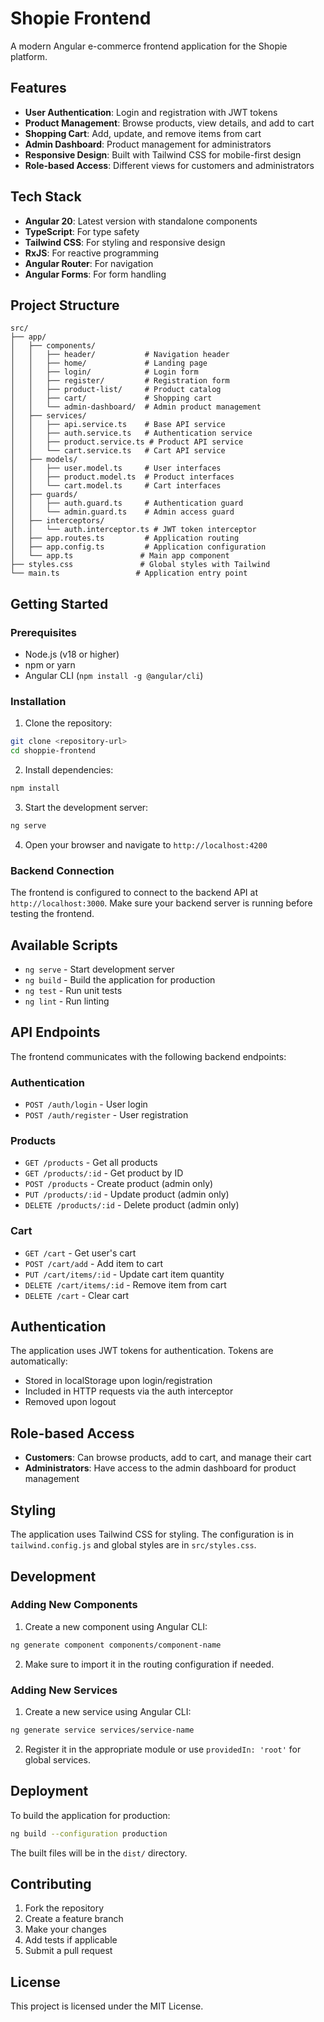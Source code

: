 # Shopie Frontend

A modern Angular e-commerce frontend application for the Shopie platform.

## Features

- **User Authentication**: Login and registration with JWT tokens
- **Product Management**: Browse products, view details, and add to cart
- **Shopping Cart**: Add, update, and remove items from cart
- **Admin Dashboard**: Product management for administrators
- **Responsive Design**: Built with Tailwind CSS for mobile-first design
- **Role-based Access**: Different views for customers and administrators

## Tech Stack

- **Angular 20**: Latest version with standalone components
- **TypeScript**: For type safety
- **Tailwind CSS**: For styling and responsive design
- **RxJS**: For reactive programming
- **Angular Router**: For navigation
- **Angular Forms**: For form handling

## Project Structure

```
src/
├── app/
│   ├── components/
│   │   ├── header/           # Navigation header
│   │   ├── home/             # Landing page
│   │   ├── login/            # Login form
│   │   ├── register/         # Registration form
│   │   ├── product-list/     # Product catalog
│   │   ├── cart/             # Shopping cart
│   │   └── admin-dashboard/  # Admin product management
│   ├── services/
│   │   ├── api.service.ts    # Base API service
│   │   ├── auth.service.ts   # Authentication service
│   │   ├── product.service.ts # Product API service
│   │   └── cart.service.ts   # Cart API service
│   ├── models/
│   │   ├── user.model.ts     # User interfaces
│   │   ├── product.model.ts  # Product interfaces
│   │   └── cart.model.ts     # Cart interfaces
│   ├── guards/
│   │   ├── auth.guard.ts     # Authentication guard
│   │   └── admin.guard.ts    # Admin access guard
│   ├── interceptors/
│   │   └── auth.interceptor.ts # JWT token interceptor
│   ├── app.routes.ts         # Application routing
│   ├── app.config.ts         # Application configuration
│   └── app.ts               # Main app component
├── styles.css               # Global styles with Tailwind
└── main.ts                 # Application entry point
```

## Getting Started

### Prerequisites

- Node.js (v18 or higher)
- npm or yarn
- Angular CLI (`npm install -g @angular/cli`)

### Installation

1. Clone the repository:
```bash
git clone <repository-url>
cd shoppie-frontend
```

2. Install dependencies:
```bash
npm install
```

3. Start the development server:
```bash
ng serve
```

4. Open your browser and navigate to `http://localhost:4200`

### Backend Connection

The frontend is configured to connect to the backend API at `http://localhost:3000`. Make sure your backend server is running before testing the frontend.

## Available Scripts

- `ng serve` - Start development server
- `ng build` - Build the application for production
- `ng test` - Run unit tests
- `ng lint` - Run linting

## API Endpoints

The frontend communicates with the following backend endpoints:

### Authentication
- `POST /auth/login` - User login
- `POST /auth/register` - User registration

### Products
- `GET /products` - Get all products
- `GET /products/:id` - Get product by ID
- `POST /products` - Create product (admin only)
- `PUT /products/:id` - Update product (admin only)
- `DELETE /products/:id` - Delete product (admin only)

### Cart
- `GET /cart` - Get user's cart
- `POST /cart/add` - Add item to cart
- `PUT /cart/items/:id` - Update cart item quantity
- `DELETE /cart/items/:id` - Remove item from cart
- `DELETE /cart` - Clear cart

## Authentication

The application uses JWT tokens for authentication. Tokens are automatically:
- Stored in localStorage upon login/registration
- Included in HTTP requests via the auth interceptor
- Removed upon logout

## Role-based Access

- **Customers**: Can browse products, add to cart, and manage their cart
- **Administrators**: Have access to the admin dashboard for product management

## Styling

The application uses Tailwind CSS for styling. The configuration is in `tailwind.config.js` and global styles are in `src/styles.css`.

## Development

### Adding New Components

1. Create a new component using Angular CLI:
```bash
ng generate component components/component-name
```

2. Make sure to import it in the routing configuration if needed.

### Adding New Services

1. Create a new service using Angular CLI:
```bash
ng generate service services/service-name
```

2. Register it in the appropriate module or use `providedIn: 'root'` for global services.

## Deployment

To build the application for production:

```bash
ng build --configuration production
```

The built files will be in the `dist/` directory.

## Contributing

1. Fork the repository
2. Create a feature branch
3. Make your changes
4. Add tests if applicable
5. Submit a pull request

## License

This project is licensed under the MIT License.
